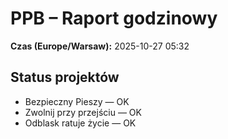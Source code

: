 # PPB – Raport godzinowy
**Czas (Europe/Warsaw):** 2025-10-27 05:32

## Status projektów
- Bezpieczny Pieszy — OK
- Zwolnij przy przejściu — OK
- Odblask ratuje życie — OK

